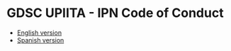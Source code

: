# GDSC UPIITA - IPN Code of Conduct 

- [English version](https://dscipnupiita.github.io/CoC/en)
- [Spanish version](https://dscipnupiita.github.io/CoC/es)
